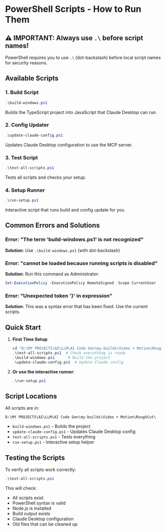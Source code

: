 # PowerShell Scripts - How to Run Them

## ⚠️ IMPORTANT: Always use `.\` before script names!

PowerShell requires you to use `.\` (dot-backslash) before local script names for security reasons.

## Available Scripts

### 1. Build Script
```powershell
.\build-windows.ps1
```
Builds the TypeScript project into JavaScript that Claude Desktop can run.

### 2. Config Updater
```powershell
.\update-claude-config.ps1
```
Updates Claude Desktop configuration to use the MCP server.

### 3. Test Script
```powershell
.\test-all-scripts.ps1
```
Tests all scripts and checks your setup.

### 4. Setup Runner
```powershell
.\run-setup.ps1
```
Interactive script that runs build and config update for you.

## Common Errors and Solutions

### Error: "The term 'build-windows.ps1' is not recognized"
**Solution**: Use `.\build-windows.ps1` (with dot-backslash)

### Error: "cannot be loaded because running scripts is disabled"
**Solution**: Run this command as Administrator:
```powershell
Set-ExecutionPolicy -ExecutionPolicy RemoteSigned -Scope CurrentUser
```

### Error: "Unexpected token '}' in expression"
**Solution**: This was a syntax error that has been fixed. Use the current scripts.

## Quick Start

1. **First Time Setup**:
   ```powershell
   cd "D:\MY PROJECTS\AI\LLM\AI Code Gen\my-builds\Video + Motion\RoughCut"
   .\test-all-scripts.ps1  # Check everything is ready
   .\build-windows.ps1      # Build the project
   .\update-claude-config.ps1  # Update Claude config
   ```

2. **Or use the interactive runner**:
   ```powershell
   .\run-setup.ps1
   ```

## Script Locations

All scripts are in:
```
D:\MY PROJECTS\AI\LLM\AI Code Gen\my-builds\Video + Motion\RoughCut\
```

- `build-windows.ps1` - Builds the project
- `update-claude-config.ps1` - Updates Claude Desktop config
- `test-all-scripts.ps1` - Tests everything
- `run-setup.ps1` - Interactive setup helper

## Testing the Scripts

To verify all scripts work correctly:
```powershell
.\test-all-scripts.ps1
```

This will check:
- All scripts exist
- PowerShell syntax is valid
- Node.js is installed
- Build output exists
- Claude Desktop configuration
- Old files that can be cleaned up